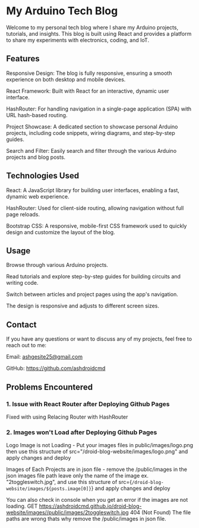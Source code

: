 # My Arduino Tech Blog
Welcome to my personal tech blog where I share my Arduino projects, tutorials, and insights. This blog is built using React and provides a platform to share my experiments with electronics, coding, and IoT.

## Features
Responsive Design: The blog is fully responsive, ensuring a smooth experience on both desktop and mobile devices.

React Framework: Built with React for an interactive, dynamic user interface.

HashRouter: For handling navigation in a single-page application (SPA) with URL hash-based routing.

Project Showcase: A dedicated section to showcase personal Arduino projects, including code snippets, wiring diagrams, and step-by-step guides.

Search and Filter: Easily search and filter through the various Arduino projects and blog posts.

## Technologies Used
React: A JavaScript library for building user interfaces, enabling a fast, dynamic web experience.

HashRouter: Used for client-side routing, allowing navigation without full page reloads.

Bootstrap CSS: A responsive, mobile-first CSS framework used to quickly design and customize the layout of the blog.

## Usage
Browse through various Arduino projects.

Read tutorials and explore step-by-step guides for building circuits and writing code.

Switch between articles and project pages using the app's navigation.

The design is responsive and adjusts to different screen sizes.

## Contact
If you have any questions or want to discuss any of my projects, feel free to reach out to me:

Email: ashgesite25@gmail.com

GitHub: https://github.com/ashdroidcmd


## Problems Encountered

### 1. Issue with React Router after Deploying Github Pages
Fixed with using Relacing Router with HashRouter

### 2. Images won't Load after Deploying Github Pages
Logo Image is not Loading - Put your images files in public/images/logo.png then use this structure of src="/droid-blog-website/images/logo.png" and apply changes and deploy

Images of Each Projects are in json file - remove the /public/images in the json images file path leave only the name of the image ex. "2toggleswitch.jpg", and use this structure of src={`/droid-blog-website/images/${posts.image[0]}`} and apply changes and deploy

You can also check in console when you get an error if the images are not loading. GET https://ashdroidcmd.github.io/droid-blog-website/images//public/images/2toggleswitch.jpg 404 (Not Found) The file paths are wrong thats why remove the /public/images in json file.
